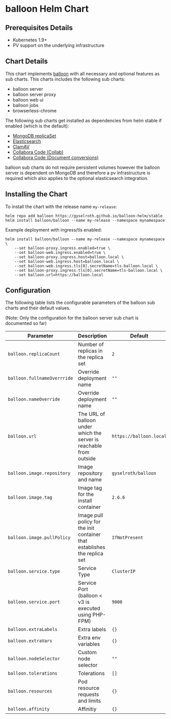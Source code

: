 # balloon Helm Chart

## Prerequisites Details

* Kubernetes 1.9+
* PV support on the underlying infrastructure

## Chart Details

This chart implements [balloon](https://github.com/gyselroth/balloon) with all necessary and optional features as sub charts.
This charts includes the following sub charts:

* balloon server
* balloon server proxy
* balloon web ui
* balloon jobs
* browserless-chrome

The following sub charts get installed as dependencies from helm stable if enabled (which is the default):

* [MongoDB replicaSet](https://github.com/helm/charts/tree/master/stable/mongodb-replicaset)
* [Elasticsearch](https://github.com/helm/charts/tree/master/stable/elasticsearch)
* [ClamAV](https://github.com/helm/charts/tree/master/stable/clamav)
* [Collabora Code (Collab)](https://github.com/helm/charts/tree/master/stable/collabora-code)
* [Collabora Code (Document conversions)](https://github.com/helm/charts/tree/master/stable/collabora-code)

balloon sub charts do not require persistent volumes however the balloon server is dependent on MongoDB and therefore a pv infrastructure is required
which also applies to the optional elasticsearch integration.

## Installing the Chart

To install the chart with the release name `my-release`:

```console
helm repo add balloon https://gyselroth.github.io/balloon-helm/stable
helm install balloon/balloon --name my-release --namespace mynamespace
```

Example deployment with ingress/tls enabled:

```console
helm install balloon/balloon --name my-release --namespace mynamespace \
    --set balloon-proxy.ingress.enabled=true \ 
    --set balloon-web.ingress.enabled=true \ 
    --set balloon-proxy.ingress.host=balloon.local \
    --set balloon-web.ingress.host=balloon.local \
    --set balloon-web.ingress.tls[0].secretName=tls-balloon.local \
    --set balloon-proxy.ingress.tls[0].secretName=tls-balloon.local \
    --set balloon.url=https://balloon.local
```

## Configuration

The following table lists the configurable parameters of the balloon sub charts and their default values.

(Note: Only the configuration for the balloon server sub chart is documented so far)


| Parameter                           | Description                                                               | Default                                             |
| ----------------------------------- | ------------------------------------------------------------------------- | --------------------------------------------------- |
| `balloon.replicaCount`              | Number of replicas in the replica set                                     | `2`                                                 |
| `balloon.fullnameOverrride`         | Override deployment name                                                  | `""`                                                |
| `balloon.nameOverride`              | Override deployment name                                                  | `""`                                                |
| `balloon.url`                       | The URL of balloon under which the server is reachable from outside       | `https://balloon.local`                             |
| `balloon.image.repository`          | Image repository and name                                                 | `gyselroth/balloon`                                 |
| `balloon.image.tag`                 | Image tag for the install container                                       | `2.6.6`                                             |
| `balloon.image.pullPolicy`          | Image pull policy for the init container that establishes the replica set | `IfNotPresent`                                      |
| `balloon.service.type`              | Service Type                                                              | `ClusterIP`                                         |
| `balloon.service.port`              | Service Port (balloon < v3 is executed using PHP-FPM)                     | `9000`                                              |
| `balloon.extraLabels`               | Extra labels                                                              | `{}`                                                |
| `balloon.extraVars`                 | Extra env variables                                                       | `{}`                                                |
| `balloon.nodeSelector`              | Custom node selector                                                      | `""`                                                |
| `balloon.tolerations`               | Tolerations                                                               | `[]`                                                |
| `balloon.resources`                 | Pod resource requests and limits                                          | `{}`                                                |
| `balloon.affinity`                  | Affinitiy                                                                 | `{}`                                                |
